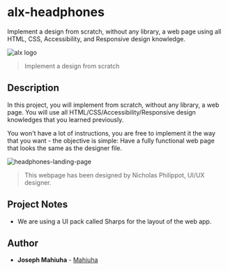 # alx-headphones
Implement a design from scratch, without any library, a web page using all HTML, CSS, Accessibility, and Responsive design knowledge.

![alx logo](https://www.alxafrica.com/wp-content/uploads/2022/12/logo-white.svg)
> Implement a design from scratch

## Description
In this project, you will implement from scratch, without any library, a web page. You will use all HTML/CSS/Accessibility/Responsive design knowledges that you learned previously.

You won't have a lot of instructions, you are free to implement it the way that you want - the objective is simple: Have a fully functional web page that looks the same as the designer file.

![headphones-landing-page](https://github.com/Mahiuha/alx-headphones/assets/35099243/25895089-12ce-4eeb-a4e8-ffe02c7c5490)
> This webpage has been designed by Nicholas Philippot, UI/UX designer.

## Project Notes
* We are using a UI pack called Sharps for the layout of the web app.

## Author
* **Joseph Mahiuha** - [Mahiuha](https://github.com/Mahiuha) 
